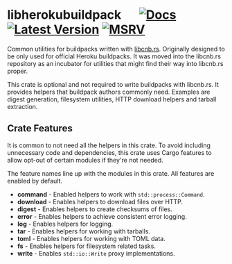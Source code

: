 # libherokubuildpack &emsp; [![Docs]][docs.rs] [![Latest Version]][crates.io] [![MSRV]][install-rust]

Common utilities for buildpacks written with [libcnb.rs](https://github.com/heroku/libcnb.rs). Originally designed to be
only used for official Heroku buildpacks. It was moved into the libcnb.rs repository as an incubator for utilities that
might find their way into libcnb.rs proper.

This crate is optional and not required to write buildpacks with libcnb.rs. It provides helpers that buildpack authors 
commonly need. Examples are digest generation, filesystem utilities, HTTP download helpers and tarball extraction. 

## Crate Features

It is common to not need all the helpers in this crate. To avoid including unnecessary code and dependencies, this crate
uses Cargo features to allow opt-out of certain modules if they're not needed.

The feature names line up with the modules in this crate. All features are enabled by default.

* **command** -
  Enabled helpers to work with `std::process::Command`.
* **download** -
  Enables helpers to download files over HTTP.
* **digest** -
  Enables helpers to create checksums of files.
* **error** -
  Enables helpers to achieve consistent error logging.
* **log** -
  Enables helpers for logging.
* **tar** -
  Enables helpers for working with tarballs.
* **toml** -
  Enables helpers for working with TOML data.
* **fs** -
  Enables helpers for filesystem related tasks.
* **write** -
  Enables `std::io::Write` proxy implementations.

[Docs]: https://img.shields.io/docsrs/libherokubuildpack
[docs.rs]: https://docs.rs/libherokubuildpack/latest/libherokubuildpack/
[Latest Version]: https://img.shields.io/crates/v/libherokubuildpack.svg
[crates.io]: https://crates.io/crates/libherokubuildpack
[MSRV]: https://img.shields.io/badge/MSRV-rustc_1.64+-lightgray.svg
[install-rust]: https://www.rust-lang.org/tools/install
